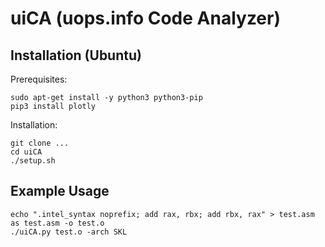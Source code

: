 # uiCA (uops.info Code Analyzer)

## Installation (Ubuntu)

Prerequisites:

    sudo apt-get install -y python3 python3-pip
    pip3 install plotly

Installation:

    git clone ...
    cd uiCA
    ./setup.sh


## Example Usage

	echo ".intel_syntax noprefix; add rax, rbx; add rbx, rax" > test.asm
    as test.asm -o test.o
    ./uiCA.py test.o -arch SKL
